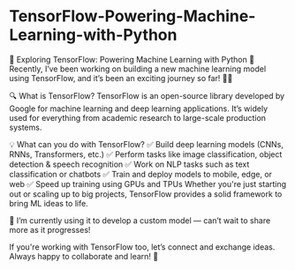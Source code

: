 # TensorFlow-Powering-Machine-Learning-with-Python


🚀 Exploring TensorFlow: Powering Machine Learning with Python 🧠
Recently, I’ve been working on building a new machine learning model using TensorFlow, and it’s been an exciting journey so far! 🔧✨

🔍 What is TensorFlow?
TensorFlow is an open-source library developed by Google for machine learning and deep learning applications. It’s widely used for everything from academic research to large-scale production systems.

💡 What can you do with TensorFlow?
 ✅ Build deep learning models (CNNs, RNNs, Transformers, etc.)
 ✅ Perform tasks like image classification, object detection & speech recognition
 ✅ Work on NLP tasks such as text classification or chatbots
 ✅ Train and deploy models to mobile, edge, or web
 ✅ Speed up training using GPUs and TPUs
Whether you're just starting out or scaling up to big projects, TensorFlow provides a solid framework to bring ML ideas to life.

🔨 I’m currently using it to develop a custom model — can’t wait to share more as it progresses!

If you're working with TensorFlow too, let’s connect and exchange ideas. Always happy to collaborate and learn! 🤝
